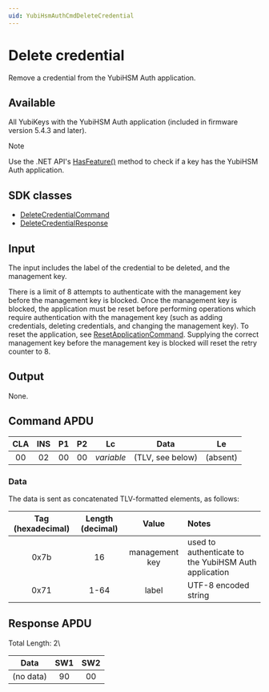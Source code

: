 ```yaml
---
uid: YubiHsmAuthCmdDeleteCredential
---
```


<!-- Copyright 2022 Yubico AB

Licensed under the Apache License, Version 2.0 (the "License");
you may not use this file except in compliance with the License.
You may obtain a copy of the License at

    http://www.apache.org/licenses/LICENSE-2.0

Unless required by applicable law or agreed to in writing, software
distributed under the License is distributed on an "AS IS" BASIS,
WITHOUT WARRANTIES OR CONDITIONS OF ANY KIND, either express or implied.
See the License for the specific language governing permissions and
limitations under the License. -->

# Delete credential

Remove a credential from the YubiHSM Auth application.

## Available

All YubiKeys with the YubiHSM Auth application (included in firmware version 5.4.3 and later).
> [!NOTE]
> Use the .NET
> API's [HasFeature()](xref:Yubico.YubiKey.YubiKeyFeatureExtensions.HasFeature%28Yubico.YubiKey.IYubiKeyDevice%2CYubico.YubiKey.YubiKeyFeature%29)
> method to check if a key has the YubiHSM Auth application.

## SDK classes

* [DeleteCredentialCommand](xref:Yubico.YubiKey.YubiHsmAuth.Commands.DeleteCredentialCommand)
* [DeleteCredentialResponse](xref:Yubico.YubiKey.YubiHsmAuth.Commands.DeleteCredentialResponse)

## Input

The input includes the label of the credential to be deleted, and the management key.

There is a limit of 8 attempts to authenticate with the management key before the management key is blocked. Once the
management key is blocked, the application must be reset before performing operations which require authentication with
the management key (such as adding credentials, deleting credentials, and changing the management key). To reset the
application, see [ResetApplicationCommand](xref:YubiHsmAuthCmdResetApplication). Supplying the correct management key
before the management key is blocked will reset the retry counter to 8.

## Output

None.

## Command APDU

| CLA | INS | P1 | P2 |     Lc     |       Data       |    Le    |
|:---:|:---:|:--:|:--:|:----------:|:----------------:|:--------:|
| 00  | 02  | 00 | 00 | *variable* | (TLV, see below) | (absent) |

### Data

The data is sent as concatenated TLV-formatted elements, as follows:

| Tag (hexadecimal) | Length (decimal) |     Value      | Notes                                                |
|:-----------------:|:----------------:|:--------------:|:-----------------------------------------------------|
|       0x7b        |        16        | management key | used to authenticate to the YubiHSM Auth application |
|       0x71        |       1-64       |     label      | UTF-8 encoded string                                 |

## Response APDU

Total Length: 2\

|   Data    | SW1 | SW2 |
|:---------:|:---:|:---:|
| (no data) | 90  | 00  |
